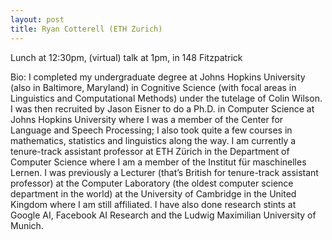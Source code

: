```yaml
---
layout: post
title: Ryan Cotterell (ETH Zurich)
---
```


Lunch at 12:30pm, (virtual) talk at 1pm, in 148 Fitzpatrick

Bio:
I completed my undergraduate degree at Johns Hopkins University (also in Baltimore, Maryland) in Cognitive Science (with focal areas in Linguistics and Computational Methods) under the tutelage of Colin Wilson. I was then recruited by Jason Eisner to do a Ph.D. in Computer Science at Johns Hopkins University where I was a member of the Center for Language and Speech Processing; I also took quite a few courses in mathematics, statistics and linguistics along the way. I am currently a tenure-track assistant professor at ETH Zürich in the Department of Computer Science where I am a member of the Institut für maschinelles Lernen. I was previously a Lecturer (that’s British for tenure-track assistant professor) at the Computer Laboratory (the oldest computer science department in the world) at the University of Cambridge in the United Kingdom where I am still affiliated. I have also done research stints at Google AI, Facebook AI Research and the Ludwig Maximilian University of Munich.
